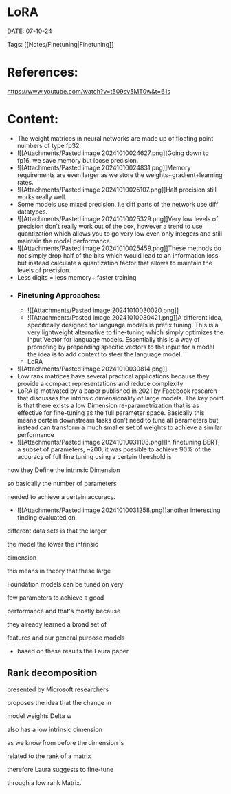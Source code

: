 
# LoRA


DATE:  07-10-24


Tags: [[Notes/Finetuning|Finetuning]]

# References:
https://www.youtube.com/watch?v=t509sv5MT0w&t=61s



# Content:
- The weight matrices in neural networks are made up of floating point numbers of type fp32.
- ![[Attachments/Pasted image 20241010024627.png]]Going down to fp16, we save memory but loose precision.
- ![[Attachments/Pasted image 20241010024831.png]]Memory requirements are even larger as we store the weights+gradient+learning rates.
- ![[Attachments/Pasted image 20241010025107.png]]Half precision still works really well. 
- Some models use mixed precision, i.e diff parts of the network use diff datatypes.
- ![[Attachments/Pasted image 20241010025329.png]]Very low levels of precision don't really work out of the box, however a trend to use quantization which allows you to go very low even only integers and still maintain the model performance.
- ![[Attachments/Pasted image 20241010025459.png]]These methods do not simply drop half of the bits which would lead to an information loss but instead calculate a quantization factor that allows to maintain the levels of precision.
- Less digits = less memory+ faster training
- ### Finetuning Approaches:
	- ![[Attachments/Pasted image 20241010030020.png]]
	- ![[Attachments/Pasted image 20241010030421.png]]A different idea, specifically designed for language models is prefix tuning. This is a very lightweight alternative to fine-tuning which simply optimizes the input Vector for language models. Essentially this is a way of prompting by prepending specific vectors to the input for a model the idea is to add context to steer the language model.
	- LoRA
- ![[Attachments/Pasted image 20241010030814.png]]
- Low rank matrices have several practical applications because they provide a compact representations and reduce complexity
- LoRA is motivated by a paper published in 2021 by Facebook research that discusses the intrinsic dimensionality of large models. The key point is that there exists a low Dimension re-parametrization that is as effective for fine-tuning as the full parameter space. Basically this means certain downstream tasks don't need to tune all parameters but instead can transform a much smaller set of weights to achieve a similar performance
- ![[Attachments/Pasted image 20241010031108.png]]In finetuning BERT, a subset of parameters, ~200, it was possible to achieve 90% of the accuracy of full fine tuning using a certain threshold is

how they Define the intrinsic Dimension

so basically the number of parameters

needed to achieve a certain accuracy.
- ![[Attachments/Pasted image 20241010031258.png]]another interesting finding evaluated on

different data sets is that the larger

the model the lower the intrinsic

dimension

this means in theory that these large

Foundation models can be tuned on very

few parameters to achieve a good

performance and that's mostly because

they already learned a broad set of

features and our general purpose models
- based on these results the Laura paper

## Rank decomposition

presented by Microsoft researchers

proposes the idea that the change in

model weights Delta w

also has a low intrinsic dimension

as we know from before the dimension is

related to the rank of a matrix

therefore Laura suggests to fine-tune

through a low rank Matrix.






